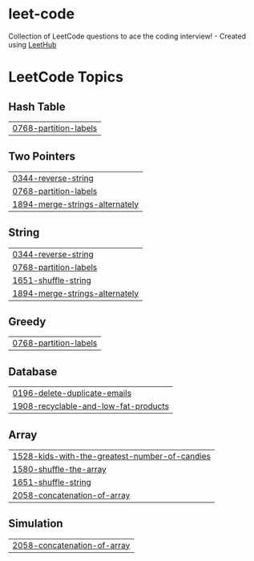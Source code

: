 # leet-code
Collection of LeetCode questions to ace the coding interview! - Created using [LeetHub](https://github.com/QasimWani/LeetHub)

<!---LeetCode Topics Start-->
# LeetCode Topics
## Hash Table
|  |
| ------- |
| [0768-partition-labels](https://github.com/SubashNadar/leet-code/tree/master/0768-partition-labels) |
## Two Pointers
|  |
| ------- |
| [0344-reverse-string](https://github.com/SubashNadar/leet-code/tree/master/0344-reverse-string) |
| [0768-partition-labels](https://github.com/SubashNadar/leet-code/tree/master/0768-partition-labels) |
| [1894-merge-strings-alternately](https://github.com/SubashNadar/leet-code/tree/master/1894-merge-strings-alternately) |
## String
|  |
| ------- |
| [0344-reverse-string](https://github.com/SubashNadar/leet-code/tree/master/0344-reverse-string) |
| [0768-partition-labels](https://github.com/SubashNadar/leet-code/tree/master/0768-partition-labels) |
| [1651-shuffle-string](https://github.com/SubashNadar/leet-code/tree/master/1651-shuffle-string) |
| [1894-merge-strings-alternately](https://github.com/SubashNadar/leet-code/tree/master/1894-merge-strings-alternately) |
## Greedy
|  |
| ------- |
| [0768-partition-labels](https://github.com/SubashNadar/leet-code/tree/master/0768-partition-labels) |
## Database
|  |
| ------- |
| [0196-delete-duplicate-emails](https://github.com/SubashNadar/leet-code/tree/master/0196-delete-duplicate-emails) |
| [1908-recyclable-and-low-fat-products](https://github.com/SubashNadar/leet-code/tree/master/1908-recyclable-and-low-fat-products) |
## Array
|  |
| ------- |
| [1528-kids-with-the-greatest-number-of-candies](https://github.com/SubashNadar/leet-code/tree/master/1528-kids-with-the-greatest-number-of-candies) |
| [1580-shuffle-the-array](https://github.com/SubashNadar/leet-code/tree/master/1580-shuffle-the-array) |
| [1651-shuffle-string](https://github.com/SubashNadar/leet-code/tree/master/1651-shuffle-string) |
| [2058-concatenation-of-array](https://github.com/SubashNadar/leet-code/tree/master/2058-concatenation-of-array) |
## Simulation
|  |
| ------- |
| [2058-concatenation-of-array](https://github.com/SubashNadar/leet-code/tree/master/2058-concatenation-of-array) |
<!---LeetCode Topics End-->